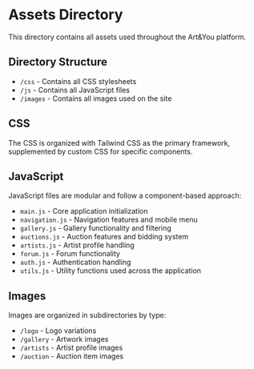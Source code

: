 
# Assets Directory

This directory contains all assets used throughout the Art&You platform.

## Directory Structure

- `/css` - Contains all CSS stylesheets
- `/js` - Contains all JavaScript files
- `/images` - Contains all images used on the site

## CSS

The CSS is organized with Tailwind CSS as the primary framework, supplemented by custom CSS for specific components.

## JavaScript

JavaScript files are modular and follow a component-based approach:

- `main.js` - Core application initialization
- `navigation.js` - Navigation features and mobile menu
- `gallery.js` - Gallery functionality and filtering
- `auctions.js` - Auction features and bidding system
- `artists.js` - Artist profile handling
- `forum.js` - Forum functionality
- `auth.js` - Authentication handling
- `utils.js` - Utility functions used across the application

## Images

Images are organized in subdirectories by type:
- `/logo` - Logo variations
- `/gallery` - Artwork images
- `/artists` - Artist profile images
- `/auction` - Auction item images
